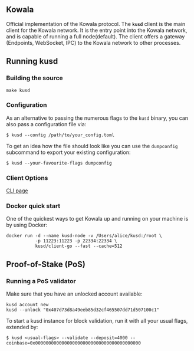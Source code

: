 ## Kowala

Official implementation of the Kowala protocol. The **`kusd`** client is the main client for the Kowala network.
It is the entry point into the Kowala network, and is capable of running a full node(default). The client offers
a gateway (Endpoints, WebSocket, IPC) to the Kowala network to other processes.

## Running kusd

### Building the source

    make kusd

### Configuration

As an alternative to passing the numerous flags to the `kusd` binary, you can also pass a configuration file via:

```
$ kusd --config /path/to/your_config.toml
```

To get an idea how the file should look like you can use the `dumpconfig` subcommand to export your existing configuration:

```
$ kusd --your-favourite-flags dumpconfig
```

### Client Options

[CLI page](https://github.com/ethereum/go-ethereum/wiki/Command-Line-Options)

### Docker quick start

One of the quickest ways to get Kowala up and running on your machine is by using Docker:

```
docker run -d --name kusd-node -v /Users/alice/kusd:/root \
           -p 11223:11223 -p 22334:22334 \
           kusd/client-go --fast --cache=512
```

## Proof-of-Stake (PoS)

### Running a PoS validator

Make sure that you have an unlocked account available:

```
kusd account new
kusd --unlock "0x407d73d8a49eeb85d32cf465507dd71d507100c1"
```

To start a kusd instance for block validation, run it with all your usual flags, extended by:

```
$ kusd <usual-flags> --validate --deposit=4000 --coinbase=0x0000000000000000000000000000000000000000
```
